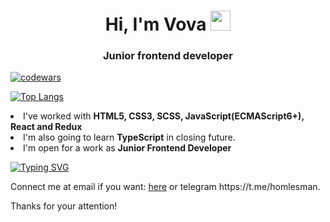 <h1 align="center">Hi, I'm Vova
<img src="https://github.com/blackcater/blackcater/raw/main/images/Hi.gif" height="32"/></h1>
<h3 align="center">Junior frontend developer</h3>

[![codewars](https://www.codewars.com/users/Pirate_of_dark_water/badges/large)](https://www.codewars.com/users/username)

[![Top Langs](https://github-readme-stats.vercel.app/api/top-langs/?username=vladimirplyukhin89)](https://github.com/anuraghazra/github-readme-stats)


<li>I've worked with <b>HTML5, CSS3, SCSS, JavaScript(ECMAScript6+), React and Redux</b></li>
<li>I'm also going to learn <b>TypeScript</b> in closing future.</li>
<li>I'm open for a work as <b>Junior Frontend Developer</b></li>

[![Typing SVG](https://readme-typing-svg.herokuapp.com?color=%2336BCF7&lines=I+really+like+coding)](https://git.io/typing-svg)

<p>Connect me at email if you want: <a href="mailto:vladimirplyukhin89@gmail.com">here</a>
or telegram https://t.me/homlesman.</p>
<p>Thanks for your attention!</p>


